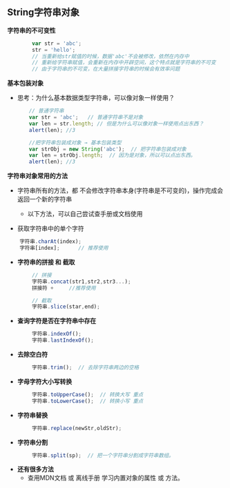 ## String字符串对象

**字符串的不可变性**
```javascript
        var str = 'abc';
        str = 'hello';
        // 当重新给str赋值的时候，数据'abc'不会被修改，依然在内存中
        // 重新给字符串赋值，会重新在内存中开辟空间，这个特点就是字符串的不可变
        // 由于字符串的不可变，在大量拼接字符串的时候会有效率问题
```

**基本包装对象**
 - 思考：为什么基本数据类型字符串，可以像对象一样使用？

 ```javascript
        // 普通字符串
        var str = 'abc';   // 普通字符串不是对象
        var len = str.length; // 但是为什么可以像对象一样使用点出东西？
        alert(len); //3

        //把字符串包装成对象 → 基本包装类型
        var strObj = new String('abc');  // 把字符串包装成对象
        var len = strObj.length;  // 因为是对象，所以可以点出东西。
        alert(len); //3
```

**字符串对象常用的方法**

- 字符串所有的方法，都 不会修改字符串本身(字符串是不可变的)，操作完成会 返回一个新的字符串
  - 以下方法，可以自己尝试查手册或文档使用

- 获取字符串中的单个字符

```javascript
    字符串.charAt(index);
    字符串[index];      // 推荐使用 
```
    

- **字符串的拼接 和 截取**

```javascript
        // 拼接
        字符串.concat(str1,str2,str3...);
        拼接符 +     //推荐使用

        // 截取
        字符串.slice(star,end);
```

 - **查询字符是否在字符串中存在**

```javascript
        字符串.indexOf(); 
        字符串.lastIndexOf();
```

- **去除空白符**

```javascript
        字符串.trim();  // 去除字符串两边的空格
```

- **字母字符大小写转换**

```javascript
        字符串.toUpperCase(); 	// 转换大写 重点
        字符串.toLowerCase(); 	// 转换小写 重点
```

- **字符串替换**

```javascript
        字符串.replace(newStr,oldStr);
```

- **字符串分割**

```javascript
        字符串.split(sp);  // 把一个字符串分割成字符串数组。
```

 - **还有很多方法**
    - 查用MDN文档 或 离线手册 学习内置对象的属性 或 方法。
